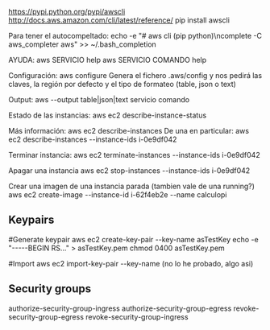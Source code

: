https://pypi.python.org/pypi/awscli
http://docs.aws.amazon.com/cli/latest/reference/
pip install awscli

Para tener el autocompeltado:
echo -e "# aws cli (pip python)\ncomplete -C aws_completer aws" >> ~/.bash_completion

AYUDA:
aws SERVICIO help
aws SERVICIO COMANDO help

Configuración:
aws configure
  Genera el fichero .aws/config y nos pedirá las claves, la región por defecto y el tipo de formateo (table, json o text)

Output:
aws --output table|json|text servicio comando


Estado de las instancias:
aws ec2 describe-instance-status

Más información:
aws ec2 describe-instances
De una en particular:
aws ec2 describe-instances --instance-ids i-0e9df042


Terminar instancia:
aws ec2 terminate-instances --instance-ids i-0e9df042

Apagar una instancia
aws ec2 stop-instances --instance-ids i-0e9df042

Crear una imagen de una instancia parada (tambien vale de una running?)
aws ec2 create-image --instance-id i-62f4eb2e --name calculopi


## Keypairs ##
#Generate keypair
aws ec2 create-key-pair --key-name asTestKey
echo -e "-----BEGIN RS..." > asTestKey.pem
chmod 0400 asTestKey.pem

#Import
aws ec2 import-key-pair --key-name (no lo he probado, algo asi)


## Security groups ##
authorize-security-group-ingress
authorize-security-group-egress
revoke-security-group-egress
revoke-security-group-ingress
